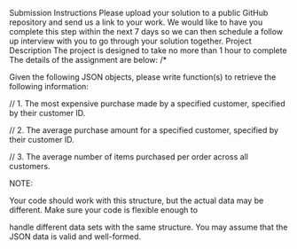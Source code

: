 Submission Instructions
Please upload your solution to a public GitHub repository and send us a link to your work. We would like to have you complete this step within the next 7 days so we can then schedule a follow up interview with you to go through your solution together.
Project Description
The project is designed to take no more than 1 hour to complete
The details of the assignment are below:
/*

 

Given the following JSON objects, please write function(s) to retrieve the following information:

 

// 1. The most expensive purchase made by a specified customer, specified by their customer ID.

// 2. The average purchase amount for a specified customer, specified by their customer ID.

// 3. The average number of items purchased per order across all customers.

 

NOTE: 

Your code should work with this structure, but the actual data may be different. Make sure your code is flexible enough to

handle different data sets with the same structure. You may assume that the JSON data is valid and well-formed.

